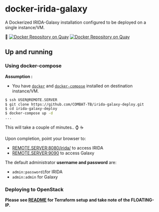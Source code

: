 # docker-irida-galaxy 

 A Dockerized IRIDA-Galaxy installation configured to be deployed on a single instance/VM.

:whale: [![Docker Repository on Quay](https://quay.io/repository/combat-tb/irida/status "Docker Repository on Quay")](https://quay.io/repository/combat-tb/irida) [![Docker Repository on Quay](https://quay.io/repository/combat-tb/irida/status "Docker Repository on Quay")](https://quay.io/repository/combat-tb/irida)

## Up and running

### Using docker-compose

**Assumption :**

- You have [`docker`](https://docs.docker.com/install/) and [`docker-compose`](https://docs.docker.com/compose/) installed on destination instance/VM.

```sh
$ ssh USER@REMOTE.SERVER
$ git clone https://github.com/COMBAT-TB/irida-galaxy-deploy.git
$ cd irida-galaxy-deploy
$ docker-compose up -d
...
```

This will take a couple of minutes.. :watch: :coffee:

Upon completion, point your browser to:

- [REMOTE.SERVER:8080/irida/](http://REMOTE.SERVER:8080/irida/) to access IRIDA
- [REMOTE.SERVER:9090](http://REMOTE.SERVER:9090/) to access Galaxy

The default administrator **username and password** are:

- `admin:password1`for IRIDA
- `admin:admin` for Galaxy

### Deploying to OpenStack

**Please see [README](openstack-terraform/README.md) for Terraform setup and take note of the FLOATING-IP.**
